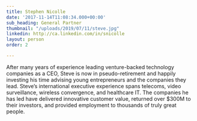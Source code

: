 ```yaml
---
title: Stephen Nicolle
date: '2017-11-14T11:08:34.000+00:00'
sub_heading: General Partner
thumbnail: "/uploads/2019/07/11/steve.jpg"
linkedin: http://ca.linkedin.com/in/snicolle
layout: person
order: 2

---
```

After many years of experience leading venture-backed technology companies as a CEO, Steve is now in pseudo-retirement and happily investing his time advising young entrepreneurs and the companies they lead. Steve’s international executive experience spans telecoms, video surveillance, wireless convergence, and healthcare IT. The companies he has led have delivered innovative customer value, returned over $300M to their investors, and provided employment to thousands of truly great people.